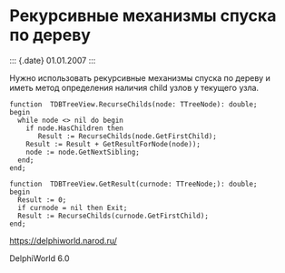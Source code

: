 Рекурсивные механизмы спуска по дереву
======================================

::: {.date}
01.01.2007
:::

Нужно использовать рекурсивные механизмы спуска по дереву и иметь метод
определения наличия child узлов у текущего узла.

    function  TDBTreeView.RecurseChilds(node: TTreeNode): double;
    begin
      while node <> nil do begin
        if node.HasChildren then
           Result := RecurseChilds(node.GetFirstChild);
        Result := Result + GetResultForNode(node));
        node := node.GetNextSibling;
      end;
    end;
     
    function  TDBTreeView.GetResult(curnode: TTreeNode;): double;
    begin
      Result := 0;
      if curnode = nil then Exit;
      Result := RecurseChilds(curnode.GetFirstChild);
    end;

<https://delphiworld.narod.ru/>

DelphiWorld 6.0
